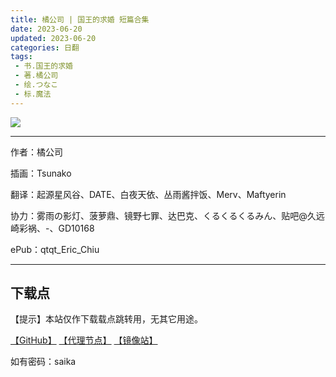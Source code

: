 ```yaml
---
title: 橘公司 | 国王的求婚 短篇合集
date: 2023-06-20
updated: 2023-06-20
categories: 日翻
tags: 
 - 书.国王的求婚
 - 著.橘公司
 - 绘.つなこ
 - 标.魔法
---
```


![](https://ghproxy.com/https://raw.githubusercontent.com/qtqtEricChiu/LightSnacks/master/pages/source/23/06/20/saika/cover.png)

---

作者：橘公司

插画：Tsunako

翻译：起源星风谷、DATE、白夜天依、丛雨酱拌饭、Merv、Maftyerin

协力：雾雨の影灯、菠萝鼎、镜野七罪、达巴克、くるくるくるみん、贴吧@久远崎彩祸、\-、GD10168

ePub：qtqt_Eric_Chiu

---

## 下载点

【提示】本站仅作下载载点跳转用，无其它用途。

[【GitHub】](https://raw.githubusercontent.com/qtqtEricChiu/LightSnacks/master/pages/source/23/06/20/saika/%5Bver.230620%5D%5B%E6%A9%98%E5%85%AC%E5%8F%B8%5D%E5%9B%BD%E7%8E%8B%E7%9A%84%E6%B1%82%E5%A9%9A%20%E7%9F%AD%E7%AF%87%E5%90%88%E9%9B%86.epub) [【代理节点】](https://ghproxy.com/https://github.com/qtqtEricChiu/LightSnacks/raw/master/pages/source/23/06/20/saika/%5Bver.230620%5D%5B%E6%A9%98%E5%85%AC%E5%8F%B8%5D%E5%9B%BD%E7%8E%8B%E7%9A%84%E6%B1%82%E5%A9%9A%20%E7%9F%AD%E7%AF%87%E5%90%88%E9%9B%86.epub) [【镜像站】](https://raw.nuaa.cf/qtqtEricChiu/LightSnacks/master/pages/source/23/06/20/saika/%5Bver.230620%5D%5B%E6%A9%98%E5%85%AC%E5%8F%B8%5D%E5%9B%BD%E7%8E%8B%E7%9A%84%E6%B1%82%E5%A9%9A%20%E7%9F%AD%E7%AF%87%E5%90%88%E9%9B%86.epub)

如有密码：saika